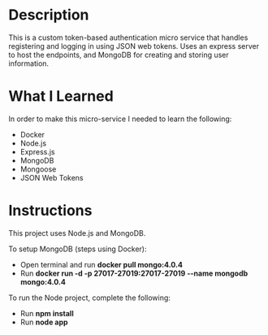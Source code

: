 # Description
This is a custom token-based authentication micro service that handles registering and logging in using JSON web tokens. Uses an express server to host the endpoints, and MongoDB for creating and storing user information.

# What I Learned
In order to make this micro-service I needed to learn the following:
  * Docker
  * Node.js
  * Express.js
  * MongoDB
  * Mongoose
  * JSON Web Tokens

# Instructions
This project uses Node.js and MongoDB. 

To setup MongoDB (steps using Docker): 
  * Open terminal and run **docker pull mongo:4.0.4**
  * Run **docker run -d -p 27017-27019:27017-27019 --name mongodb mongo:4.0.4**

To run the Node project, complete the following:
  * Run **npm install**
  * Run **node app**
  
